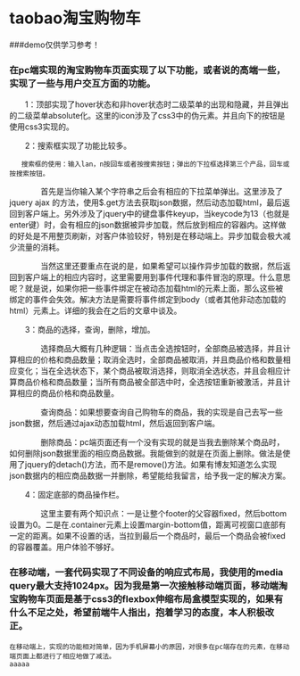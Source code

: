 # taobao淘宝购物车
###demo仅供学习参考！


### 在pc端实现的淘宝购物车页面实现了以下功能，或者说的高端一些，实现了一些与用户交互方面的功能。

　　1：顶部实现了hover状态和非hover状态时二级菜单的出现和隐藏，并且弹出的二级菜单absolute化。这里的icon涉及了css3中的伪元素。并且向下的按钮是使用css3实现的。

　　2：搜索框实现了功能比较多。
  
       搜索框的使用：输入lan，n按回车或者按搜索按钮；弹出的下拉框选择第三个产品，回车或按搜索按钮。
　　　　首先是当你输入某个字符串之后会有相应的下拉菜单弹出。这里涉及了jquery ajax 的方法，使用$.get方法去获取json数据，然后动态加载html，最后返回到客户端上。另外涉及了jquery中的键盘事件keyup，当keycode为13（也就是enter键）时，会有相应的json数据被异步加载，然后放到相应的容器内。这样做的好处是不用整页刷新，对客户体验较好，特别是在移动端上。异步加载会极大减少流量的消耗。

　　　　当然这里还要重点在说的是，如果希望可以操作异步加载的数据，然后返回到客户端上的相应内容时，这里需要用到事件代理和事件冒泡的原理。什么意思呢？就是说，如果你把一些事件绑定在被动态加载html的元素上面，那么这些被绑定的事件会失效。解决方法是需要将事件绑定到body（或者其他非动态加载的html）元素上。详细的我会在之后的文章中谈及。

　　3：商品的选择，查询，删除，增加。

　　　　选择商品大概有几种逻辑：当点击全选按钮时，全部商品被选择，并且计算相应的价格和商品数量；取消全选时，全部商品被取消，并且商品价格和数量相应变化；当在全选状态下，某个商品被取消选择，则取消全选状态，并且会相应计算商品价格和商品数量；当所有商品被全部选中时，全选按钮重新被激活，并且计算相应的商品价格和商品数量。

　　　　查询商品：如果想要查询自己购物车的商品，我的实现是自己去写一些json数据，然后通过ajax动态加载html，然后返回到客户端。

　　　　删除商品：pc端页面还有一个没有实现的就是当我去删除某个商品时，如何删除json数据里面的相应商品数据。我能做到的就是在页面上删除。做法是使用了jquery的detach()方法，而不是remove()方法。如果有博友知道怎么实现json数据内的相应商品数据一并删除，希望能给我留言，给予我一定的解决方案。

 　　4：固定底部的商品操作栏。

　　　　这里主要有两个知识点：一是让整个footer的父容器fixed，然后bottom设置为0。二是在.container元素上设置margin-bottom值，距离可视窗口底部有一定的距离。如果不设置的话，当拉到最后一个商品时，最后一个商品会被fixed的容器覆盖。用户体验不够好。
    
    
### 在移动端，一套代码实现了不同设备的响应式布局，我使用的media query最大支持1024px。因为我是第一次接触移动端页面，移动端淘宝购物车页面是基于css3的flexbox伸缩布局盒模型实现的，如果有什么不足之处，希望前端牛人指出，抱着学习的态度，本人积极改正。

    在移动端上，实现的功能相对简单，因为手机屏幕小的原因，对很多在pc端存在的元素，在移动端页面上都进行了相应地做了减法。
    aaaaa
